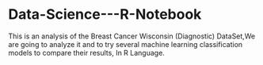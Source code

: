 # Data-Science---R-Notebook
This is an analysis of the Breast Cancer Wisconsin (Diagnostic) DataSet,We are going to analyze it and to try several machine learning classification models to compare their results, In R Language.

